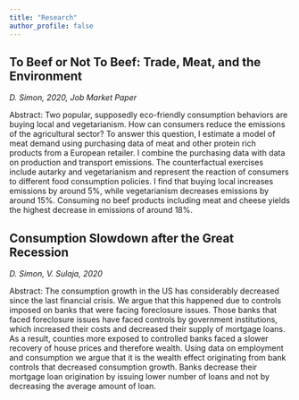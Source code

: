 ```yaml
---
title: "Research"
author_profile: false
---
```


## To Beef or Not To Beef: Trade, Meat, and the Environment

*D. Simon, 2020, Job Market Paper*

Abstract: Two popular, supposedly eco-friendly consumption behaviors are buying local and vegetarianism. How can consumers reduce the emissions of the agricultural sector? To answer this question, I estimate a model of meat demand using purchasing data of meat and other protein rich products from a European retailer. I combine the purchasing data with data on production and transport emissions. The counterfactual exercises include autarky and vegetarianism and represent the reaction of consumers to different food consumption policies. I find that buying local increases emissions by around 5%, while vegetarianism decreases emissions by around 15%. Consuming no beef products including meat and cheese yields the highest decrease in emissions of around 18%.

## Consumption Slowdown after the Great Recession

*D. Simon, V. Sulaja, 2020*

Abstract: The consumption growth in the US has considerably decreased since the last financial crisis. We argue that this happened due to controls imposed on banks that were facing foreclosure issues. Those banks that faced foreclosure issues have faced controls by government institutions, which increased their costs and decreased their supply of mortgage loans. As a result, counties more exposed to controlled banks faced a slower recovery of house prices and therefore wealth. Using data on employment and consumption we argue that it is the wealth effect originating from bank controls that decreased consumption growth. Banks decrease their mortgage loan origination by issuing lower number of loans and not by decreasing the average amount of loan.
